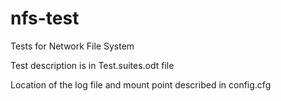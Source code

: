 # nfs-test

Tests for Network File System

Test description is in Test.suites.odt file

Location of the log file and mount point described in config.cfg